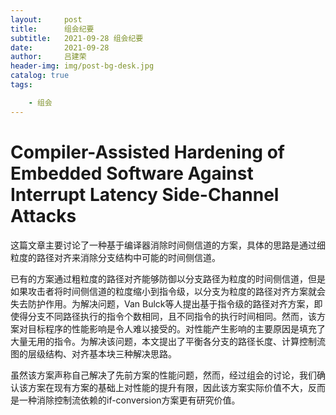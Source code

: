 ```yaml
---
layout:     post
title:      组会纪要
subtitle:   2021-09-28 组会纪要
date:       2021-09-28
author: 	吕建荣
header-img: img/post-bg-desk.jpg
catalog: true
tags:

    - 组会
---
```


# Compiler-Assisted Hardening of Embedded Software Against Interrupt Latency Side-Channel Attacks

这篇文章主要讨论了一种基于编译器消除时间侧信道的方案，具体的思路是通过细粒度的路径对齐来消除分支结构中可能的时间侧信道。

已有的方案通过粗粒度的路径对齐能够防御以分支路径为粒度的时间侧信道，但是如果攻击者将时间侧信道的粒度缩小到指令级，以分支为粒度的路径对齐方案就会失去防护作用。为解决问题，Van Bulck等人提出基于指令级的路径对齐方案，即使得分支不同路径执行的指令个数相同，且不同指令的执行时间相同。然而，该方案对目标程序的性能影响是令人难以接受的。对性能产生影响的主要原因是填充了大量无用的指令。为解决该问题，本文提出了平衡各分支的路径长度、计算控制流图的层级结构、对齐基本块三种解决思路。

虽然该方案声称自己解决了先前方案的性能问题，然而，经过组会的讨论，我们确认该方案在现有方案的基础上对性能的提升有限，因此该方案实际价值不大，反而是一种消除控制流依赖的if-conversion方案更有研究价值。

